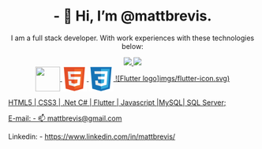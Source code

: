 <div align="center">    
    <h1> - 👋 Hi, I’m @mattbrevis.</h1>
    <p>I am a full stack developer. With work experiences with these technologies below: </p>
    <a href="https://github.com/mattbrevis">
    <img height="170em" src="https://github-readme-stats.vercel.app/api?username=mattbrevis&show_icons=true&theme=dracula&include_all_commits=true&count_private=true"/>
    <img height="170em" src="https://github-readme-stats.vercel.app/api/top-langs/?username=mattbrevis&layout=compact&langs_count=7&theme=dracula"/> 
 <div align="center" style="display: inline_block">            
   <img align="center" height="50" width="50" src="https://cdn.jsdelivr.net/gh/devicons/devicon/icons/mysql/mysql-original-wordmark.svg">
   <img align="center" height="50" width="50" src="https://raw.githubusercontent.com/devicons/devicon/master/icons/html5/html5-original.svg">
   <img align="center" height="50" width="50" src="https://raw.githubusercontent.com/devicons/devicon/master/icons/css3/css3-original.svg">  
    ![Flutter logo]imgs/flutter-icon.svg)
 </div>  
</div> 
 
 HTML5 | CSS3 | .Net C# | Flutter | Javascript |MySQL| SQL Server;

E-mail: - 📫 mattbrevis@gmail.com

Linkedin: - https://www.linkedin.com/in/mattbrevis/
<!---
mattbrevis/mattbrevis is a ✨ special ✨ repository because its `README.md` (this file) appears on your GitHub profile.
You can click the Preview link to take a look at your changes.
--->
